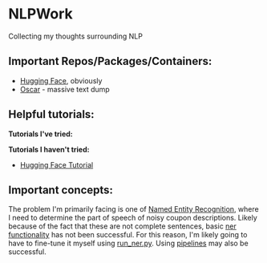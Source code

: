# NLPWork
Collecting my thoughts surrounding NLP

## Important Repos/Packages/Containers:

- [Hugging Face](https://github.com/huggingface), obviously
- [Oscar](https://oscar-corpus.com/) - massive text dump

## Helpful tutorials:

**Tutorials I've tried:**

**Tutorials I haven't tried:**

- [Hugging Face Tutorial](https://huggingface.co/blog/how-to-train)

## Important concepts:

The problem I'm primarily facing is one of [Named Entity Recognition](https://en.wikipedia.org/wiki/Named-entity_recognition), where I need to determine the part of speech of noisy coupon descriptions. Likely because of the fact that these are not complete sentences, basic [ner functionality](https://huggingface.co/transformers/usage.html#named-entity-recognition) has not been successful. For this reason, I'm likely going to have to fine-tune it myself using [run_ner.py](https://github.com/huggingface/transformers/blob/master/examples/token-classification/run_ner.py). Using [pipelines](https://huggingface.co/transformers/main_classes/pipelines.html) may also be successful.
